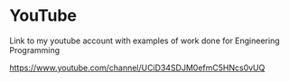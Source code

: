 # YouTube
Link to my youtube account with examples of work done for Engineering Programming

https://www.youtube.com/channel/UCiD34SDJM0efmC5HNcs0vUQ
